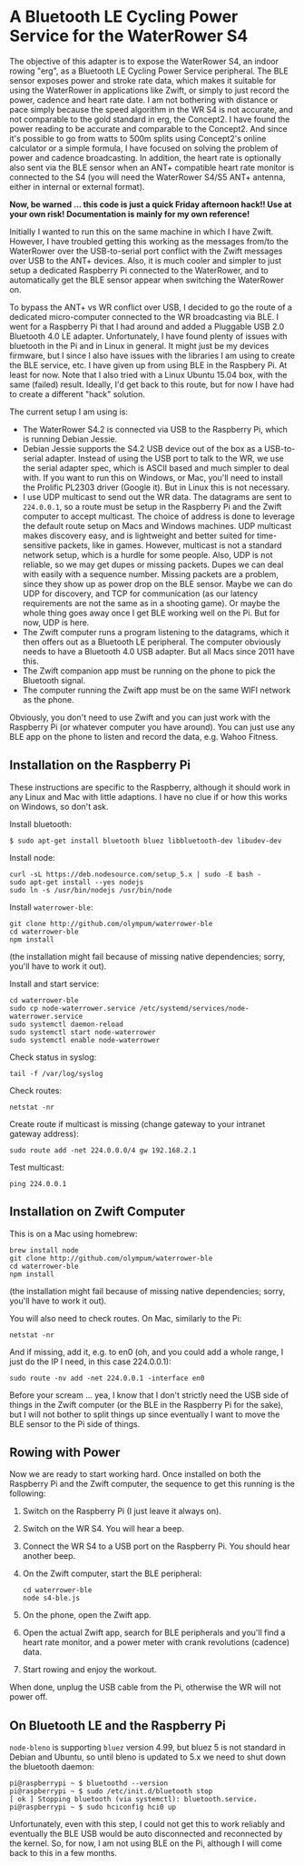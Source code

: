 # A Bluetooth LE Cycling Power Service for the WaterRower S4

The objective of this adapter is to expose the WaterRower S4, an indoor rowing "erg", as a Bluetooth LE Cycling Power Service peripheral. The BLE sensor exposes power and stroke rate data, which makes it suitable for using the WaterRower in applications like Zwift, or simply to just record the power, cadence and heart rate date. I am not bothering with distance or pace simply because the speed algorithm in the WR S4 is not accurate, and not comparable to the gold standard in erg, the Concept2. I have found the power reading to be accurate and comparable to the Concept2. And since it's possible to go from watts to 500m splits using Concept2's online calculator or a simple formula, I have focused on solving the problem of power and cadence broadcasting.  In addition, the heart rate is optionally also sent via the BLE sensor when an ANT+ compatible heart rate monitor is connected to the S4 (you will need the WaterRower S4/S5 ANT+ antenna, either in internal or external format).

**Now, be warned ... this code is just a quick Friday afternoon hack!! Use at your own risk! Documentation is mainly for my own reference!**

Initially I wanted to run this on the same machine in which I have Zwift. However, I have troubled getting this working as the messages from/to the WaterRower over the USB-to-serial port conflict with the Zwift messages over USB to the ANT+ devices. Also, it is much cooler and simpler to just setup a dedicated Raspberry Pi connected to the WaterRower, and to automatically get the BLE sensor appear when switching the WaterRower on.

To bypass the ANT+ vs WR conflict over USB, I decided to go the route of a dedicated micro-computer connected to the WR broadcasting via BLE. I went for a Raspberry Pi that I had around and added a Pluggable USB 2.0 Bluetooth 4.0 LE adapter. Unfortunately, I have found plenty of issues with bluetooth in the Pi and in Linux in general. It might just be my devices firmware, but I since I also have issues with the libraries I am using to create the BLE service, etc. I have given up from using BLE in the Raspbery Pi. At least for now. Note that I also tried with a Linux Ubuntu 15.04 box, with the same (failed) result. Ideally, I'd get back to this route, but for now I have had to create a different "hack" solution.

The current setup I am using is:

* The WaterRower S4.2 is connected via USB to the Raspberry Pi, which is running Debian Jessie.
* Debian Jessie supports the S4.2 USB device out of the box as a USB-to-serial adapter. Instead of using the USB port to talk to the WR, we use the serial adapter spec, which is ASCII based and much simpler to deal with. If you want to run this on Windows, or Mac, you'll need to install the Prolific PL2303 driver (Google it). But in Linux this is not necessary.
* I use UDP multicast to send out the WR data. The datagrams are sent to `224.0.0.1`, so a route must be setup in the Raspberry Pi and the Zwift computer to accept multicast. The choice of address is done to leverage the default route setup on Macs and Windows machines. UDP multicast makes discovery easy, and is lightweight and better suited for time-sensitive packets, like in games. However, multicast is not a standard network setup, which is a hurdle for some people. Also, UDP is not reliable, so we may get dupes or missing packets. Dupes we can deal with easily with a sequence number. Missing packets are a problem, since they show up as power drop on the BLE sensor. Maybe we can do UDP for discovery, and TCP for communication (as our latency requirements are not the same as in a shooting game). Or maybe the whole thing goes away once I get BLE working well on the Pi. But for now, UDP is here.
* The Zwift computer runs a program listening to the datagrams, which it then offers out as a Bluetooth LE peripheral. The computer obviously needs to have a Bluetooth 4.0 USB adapter. But all Macs since 2011 have this.
* The Zwift companion app must be running on the phone to pick the Bluetooth signal.
* The computer running the Zwift app must be on the same WIFI network as the phone.

Obviously, you don't need to use Zwift and you can just work with the Raspberry Pi (or whatever computer you have around). You can just use any BLE app on the phone to listen and record the data, e.g. Wahoo Fitness.

## Installation on the Raspberry Pi ##

These instructions are specific to the Raspberry, although it should work in any Linux and Mac with little adaptions. I have no clue if or how this works on Windows, so don't ask.

Install bluetooth:

```
$ sudo apt-get install bluetooth bluez libbluetooth-dev libudev-dev
```

Install node:

```
curl -sL https://deb.nodesource.com/setup_5.x | sudo -E bash -
sudo apt-get install --yes nodejs
sudo ln -s /usr/bin/nodejs /usr/bin/node
```

Install `waterrower-ble`:

```
git clone http://github.com/olympum/waterrower-ble
cd waterrower-ble
npm install
```

(the installation might fail because of missing native dependencies; sorry, you'll have to work it out).

Install and start service:

```
cd waterrower-ble
sudo cp node-waterrower.service /etc/systemd/services/node-waterrower.service
sudo systemctl daemon-reload
sudo systemctl start node-waterrower
sudo systemctl enable node-waterrower
```

Check status in syslog:

```
tail -f /var/log/syslog
```

Check routes:

```
netstat -nr
```

Create route if multicast is missing (change gateway to your intranet gateway address):

```
sudo route add -net 224.0.0.0/4 gw 192.168.2.1
```

Test multicast:

```
ping 224.0.0.1
```

## Installation on Zwift Computer ##

This is on a Mac using homebrew:

```
brew install node
git clone http://github.com/olympum/waterrower-ble
cd waterrower-ble
npm install
```

(the installation might fail because of missing native dependencies; sorry, you'll have to work it out).

You will also need to check routes. On Mac, similarly to the Pi:

```
netstat -nr
```

And if missing, add it, e.g. to en0 (oh, and you could add a whole range, I just do the IP I need, in this case 224.0.0.1):

```
sudo route -nv add -net 224.0.0.1 -interface en0
```

Before your scream ... yea, I know that I don't strictly need the USB side of things in the Zwift computer (or the BLE in the Raspberry Pi for the sake), but I will not bother to split things up since eventually I want to move the BLE sensor to the Pi side of things.

## Rowing with Power ##

Now we are ready to start working hard. Once installed on both the Raspberry Pi and the Zwift computer, the sequence to get this running is the following:

1. Switch on the Raspberry Pi (I just leave it always on).
1. Switch on the WR S4. You will hear a beep.
1. Connect the WR S4 to a USB port on the Raspberry Pi. You should hear another beep.
1. On the Zwift computer, start the BLE peripheral:
    ```
    cd waterrower-ble
    node s4-ble.js
    ```

1. On the phone, open the Zwift app.
1. Open the actual Zwift app, search for BLE peripherals and you'll find a heart rate monitor, and a power meter with crank revolutions (cadence) data.
1. Start rowing and enjoy the workout.

When done, unplug the USB cable from the Pi, otherwise the WR will not power off.

## On Bluetooth LE and the Raspberry Pi ##

`node-bleno` is supporting `bluez` version 4.99, but bluez 5 is not standard in Debian and Ubuntu, so until bleno is updated to 5.x we need to shut down the bluetooth daemon:

```
pi@raspberrypi ~ $ bluetoothd --version
pi@raspberrypi ~ $ sudo /etc/init.d/bluetooth stop
[ ok ] Stopping bluetooth (via systemctl): bluetooth.service.
pi@raspberrypi ~ $ sudo hciconfig hci0 up
```

Unfortunately, even with this step, I could not get this to work reliably and eventually the BLE USB would be auto disconnected and reconnected by the kernel. So, for now, I am not using BLE on the Pi, although I will come back to this in a few months.
